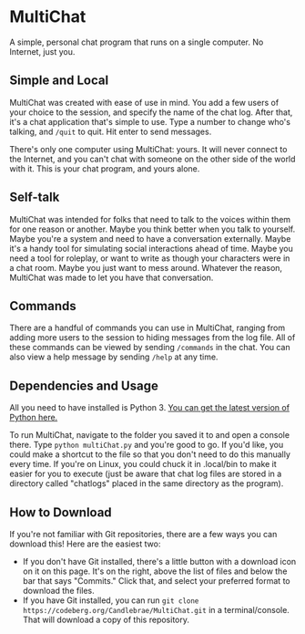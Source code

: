 # MultiChat
A simple, personal chat program that runs on a single computer. No Internet, just you.

## Simple and Local
MultiChat was created with ease of use in mind. You add a few users of your choice to the session, and specify the name of the chat log. After that, it's a  chat application that's simple to use. Type a number to change who's talking, and ``/quit`` to quit. Hit enter to send messages. 

There's only one computer using MultiChat: yours. It will never connect to the Internet, and you can't chat with someone on the other side of the world with it. This is your chat program, and yours alone.

## Self-talk
MultiChat was intended for folks that need to talk to the voices within them for one reason or another. Maybe you think better when you talk to yourself. Maybe you're a system and need to have a conversation externally. Maybe it's a handy tool for simulating social interactions ahead of time. Maybe you need a tool for roleplay, or want to write as though your characters were in a chat room. Maybe you just want to mess around. Whatever the reason, MultiChat was made to let you have that conversation.

## Commands
There are a handful of commands you can use in MultiChat, ranging from adding more users to the session to hiding messages from the log file. All of these commands can be viewed by sending ``/commands`` in the chat. You can also view a help message by sending ``/help`` at any time.

## Dependencies and Usage
All you need to have installed is Python 3. [You can get the latest version of Python here.](https://www.python.org/downloads/)

To run MultiChat, navigate to the folder you saved it to and open a console there. Type ``python multiChat.py`` and you're good to go. If you'd like, you could make a shortcut to the file so that you don't need to do this manually every time. If you're on Linux, you could chuck it in .local/bin to make it easier for you to execute (just be aware that chat log files are stored in a directory called "chatlogs" placed in the same directory as the program).

## How to Download

If you're not familiar with Git repositories, there are a few ways you can download this! Here are the easiest two:

- If you don't have Git installed, there's a little button with a download icon on it on this page. It's on the right, above the list of files and below the bar that says "Commits." Click that, and select your preferred format to download the files.
- If you have Git installed, you can run ``git clone https://codeberg.org/Candlebrae/MultiChat.git`` in a terminal/console. That will download a copy of this repository.
